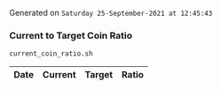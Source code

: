 Generated on `Saturday 25-September-2021 at 12:45:43`

### Current to Target Coin Ratio
`current_coin_ratio.sh`

Date|Current|Target|Ratio
---|---|---|---
